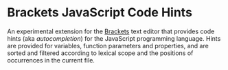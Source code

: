 Brackets JavaScript Code Hints
==============================

An experimental extension for the [Brackets](http://brackets.io) text editor that provides code hints (aka *autocompletion*) for the JavaScript programming language. Hints are provided for variables, function parameters and properties, and are sorted and filtered according to lexical scope and the positions of occurrences in the current file. 